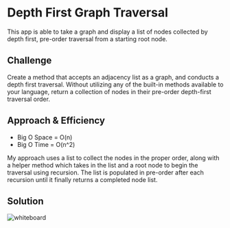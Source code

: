 # Depth First Graph Traversal
This app is able to take a graph and display a list of nodes collected by depth first, pre-order traversal from a starting root node.

## Challenge
Create a method that accepts an adjacency list as a graph, and conducts a depth first traversal. Without utilizing any of the built-in methods available to your language, return a collection of nodes in their pre-order depth-first traversal order.

## Approach & Efficiency
* Big O Space = O(n)
* Big O Time = O(n^2)

My approach uses a list to collect the nodes in the proper order, along with a helper method which takes in the list and a root node to begin the traversal using recursion. The list is populated in pre-order after each recursion until it finally returns a completed node list.

## Solution
![whiteboard](https://github.com/mbgoseco/data-structures-and-algorithms/blob/master/Challenges/DepthFirstGraph/Assets/depthFirst.jpg)
